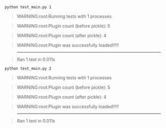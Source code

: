 ```python test_main.py 1```

> WARNING:root:Running tests with 1 processes

> WARNING:root:Plugin count (before pickle): 5

> WARNING:root:Plugin count (after pickle): 4

> WARNING:root:Plugin was successfully loaded!!!!!

> ----------------------------------------------------------------------

> Ran 1 test in 0.011s


```python test_main.py 2```

> WARNING:root:Running tests with 1 processes

> WARNING:root:Plugin count (before pickle): 5

> WARNING:root:Plugin count (after pickle): 4

> WARNING:root:Plugin was successfully loaded!!!!!

> ----------------------------------------------------------------------

> Ran 1 test in 0.011s
